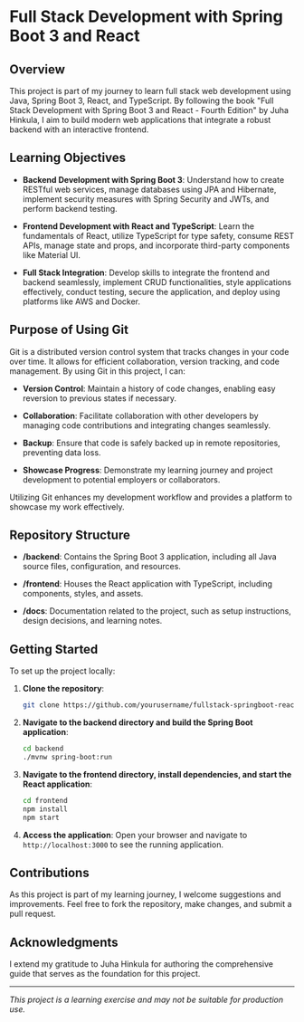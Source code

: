 # Full Stack Development with Spring Boot 3 and React

## Overview

This project is part of my journey to learn full stack web development using Java, Spring Boot 3, React, and TypeScript. By following the book "Full Stack Development with Spring Boot 3 and React - Fourth Edition" by Juha Hinkula, I aim to build modern web applications that integrate a robust backend with an interactive frontend.

## Learning Objectives

- **Backend Development with Spring Boot 3**: Understand how to create RESTful web services, manage databases using JPA and Hibernate, implement security measures with Spring Security and JWTs, and perform backend testing.

- **Frontend Development with React and TypeScript**: Learn the fundamentals of React, utilize TypeScript for type safety, consume REST APIs, manage state and props, and incorporate third-party components like Material UI.

- **Full Stack Integration**: Develop skills to integrate the frontend and backend seamlessly, implement CRUD functionalities, style applications effectively, conduct testing, secure the application, and deploy using platforms like AWS and Docker.

## Purpose of Using Git

Git is a distributed version control system that tracks changes in your code over time. It allows for efficient collaboration, version tracking, and code management. By using Git in this project, I can:

- **Version Control**: Maintain a history of code changes, enabling easy reversion to previous states if necessary.

- **Collaboration**: Facilitate collaboration with other developers by managing code contributions and integrating changes seamlessly.

- **Backup**: Ensure that code is safely backed up in remote repositories, preventing data loss.

- **Showcase Progress**: Demonstrate my learning journey and project development to potential employers or collaborators.

Utilizing Git enhances my development workflow and provides a platform to showcase my work effectively. 

## Repository Structure

- **/backend**: Contains the Spring Boot 3 application, including all Java source files, configuration, and resources.

- **/frontend**: Houses the React application with TypeScript, including components, styles, and assets.

- **/docs**: Documentation related to the project, such as setup instructions, design decisions, and learning notes.

## Getting Started

To set up the project locally:

1. **Clone the repository**:

   ```bash
   git clone https://github.com/yourusername/fullstack-springboot-react.git
   ```

2. **Navigate to the backend directory and build the Spring Boot application**:

   ```bash
   cd backend
   ./mvnw spring-boot:run
   ```

3. **Navigate to the frontend directory, install dependencies, and start the React application**:

   ```bash
   cd frontend
   npm install
   npm start
   ```

4. **Access the application**: Open your browser and navigate to `http://localhost:3000` to see the running application.

## Contributions

As this project is part of my learning journey, I welcome suggestions and improvements. Feel free to fork the repository, make changes, and submit a pull request.

## Acknowledgments

I extend my gratitude to Juha Hinkula for authoring the comprehensive guide that serves as the foundation for this project.

---

*This project is a learning exercise and may not be suitable for production use.* 
